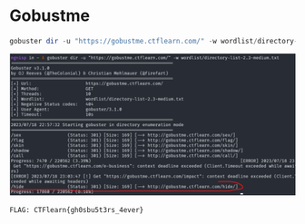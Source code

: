 <h1>Gobustme</h1>

```powershell
gobuster dir -u "https://gobustme.ctflearn.com/" -w wordlist/directory-list-2.3-medium.txt
```
![](./Screenshot%202023-07-18%20231246.png)

```
FLAG: CTFlearn{gh0sbu5t3rs_4ever}
```